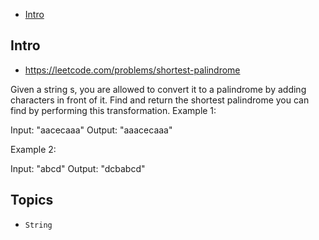 - [Intro](#intro)

## Intro

- https://leetcode.com/problems/shortest-palindrome

Given a string s, you are allowed to convert it to a palindrome by adding characters in front of it. Find and return the shortest palindrome you can find by performing this transformation.
Example 1:

Input: "aacecaaa"
Output: "aaacecaaa"

Example 2:

Input: "abcd"
Output: "dcbabcd"

## Topics

- `String`


